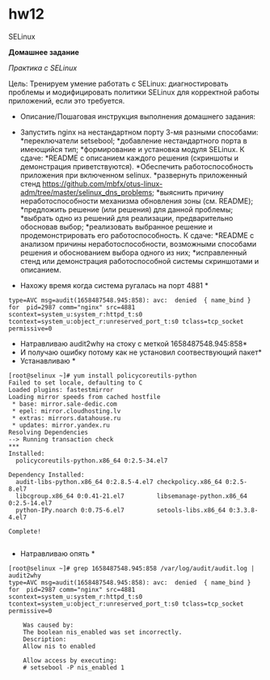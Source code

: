 # hw12
SELinux

**Домашнее задание**

*Практика с SELinux*

Цель:
Тренируем умение работать с SELinux: диагностировать проблемы и модифицировать политики SELinux для корректной работы приложений, если это требуется.

* Описание/Пошаговая инструкция выполнения домашнего задания:
* Запустить nginx на нестандартном порту 3-мя разными способами:
*переключатели setsebool;
*добавление нестандартного порта в имеющийся тип;
*формирование и установка модуля SELinux. К сдаче:
*README с описанием каждого решения (скриншоты и демонстрация приветствуются).
*Обеспечить работоспособность приложения при включенном selinux.
*развернуть приложенный стенд https://github.com/mbfx/otus-linux-adm/tree/master/selinux_dns_problems;
*выяснить причину неработоспособности механизма обновления зоны (см. README);
*предложить решение (или решения) для данной проблемы;
*выбрать одно из решений для реализации, предварительно обосновав выбор;
*реализовать выбранное решение и продемонстрировать его работоспособность. К сдаче:
*README с анализом причины неработоспособности, возможными способами решения и обоснованием выбора одного из них;
*исправленный стенд или демонстрация работоспособной системы скриншотами и описанием.

* Нахожу время когда система ругалась на порт 4881 *
```
type=AVC msg=audit(1658487548.945:858): avc:  denied  { name_bind } for  pid=2987 comm="nginx" src=4881 scontext=system_u:system_r:httpd_t:s0 tcontext=system_u:object_r:unreserved_port_t:s0 tclass=tcp_socket permissive=0
```
* Натравливаю audit2why на стоку с меткой 1658487548.945:858*
* И получаю ошибку потому как не установил соотвествующий пакет*
* Устанавливаю *
```
[root@selinux ~]# yum install policycoreutils-python
Failed to set locale, defaulting to C
Loaded plugins: fastestmirror
Loading mirror speeds from cached hostfile
 * base: mirror.sale-dedic.com
 * epel: mirror.cloudhosting.lv
 * extras: mirrors.datahouse.ru
 * updates: mirror.yandex.ru
Resolving Dependencies
--> Running transaction check
***
Installed:
  policycoreutils-python.x86_64 0:2.5-34.el7                                    

Dependency Installed:
  audit-libs-python.x86_64 0:2.8.5-4.el7 checkpolicy.x86_64 0:2.5-8.el7        
  libcgroup.x86_64 0:0.41-21.el7         libsemanage-python.x86_64 0:2.5-14.el7
  python-IPy.noarch 0:0.75-6.el7         setools-libs.x86_64 0:3.3.8-4.el7     

Complete!


```
* Натравливаю опять *
```
[root@selinux ~]# grep 1658487548.945:858 /var/log/audit/audit.log | audit2why
type=AVC msg=audit(1658487548.945:858): avc:  denied  { name_bind } for  pid=2987 comm="nginx" src=4881 scontext=system_u:system_r:httpd_t:s0 tcontext=system_u:object_r:unreserved_port_t:s0 tclass=tcp_socket permissive=0

	Was caused by:
	The boolean nis_enabled was set incorrectly. 
	Description:
	Allow nis to enabled

	Allow access by executing:
	# setsebool -P nis_enabled 1
```

